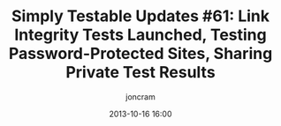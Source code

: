---
layout: default
title: "Simply Testable Updates #61: Link Integrity Tests Launched, Testing Password-Protected Sites, Sharing Private Test Results"
date: 2013-10-16 16:00
author: joncram
newsletter:
    issue_number: 61st
    url: https://us5.campaign-archive2.com/?u=ac75e33d993d2b502e333ddd0&amp;id=dae0d3a0ab
    highlights:
        - link integrity tests launched
        - testing password-protected sites
        - providing public access to private test results
    closing_sentence: Expect the next newsletter a week from now on October 23.
---